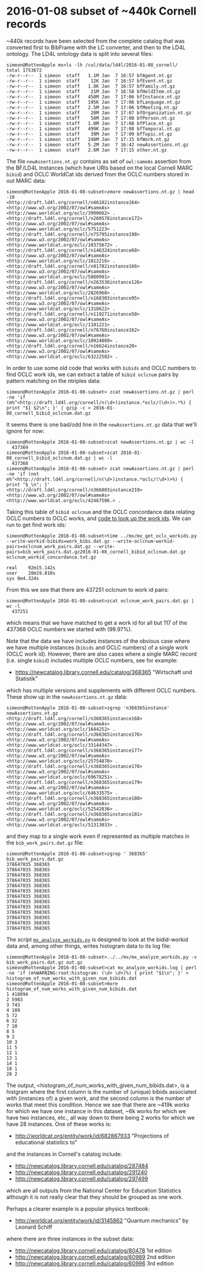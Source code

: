 # 2016-01-08 subset of ~440k Cornell records

~440k records have been selected from the complete catalog that was converted first to BibFrame with the LC converter, and then to the LD4L ontology. The LD4L ontology data is split into several files:

```
simeon@RottenApple mx>ls -lh /cul/data/ld4l/2016-01-08_cornell/
total 1753672
-rw-r--r--  1 simeon  staff   1.1M Jan  7 16:57 bfAgent.nt.gz
-rw-r--r--  1 simeon  staff    12K Jan  7 16:57 bfEvent.nt.gz
-rw-r--r--  1 simeon  staff   1.8K Jan  7 16:57 bfFamily.nt.gz
-rw-r--r--  1 simeon  staff    21M Jan  7 16:58 bfHeldItem.nt.gz
-rw-r--r--  1 simeon  staff   458M Jan  7 17:06 bfInstance.nt.gz
-rw-r--r--  1 simeon  staff   195K Jan  7 17:06 bfLanguage.nt.gz
-rw-r--r--  1 simeon  staff   2.5M Jan  7 17:06 bfMeeting.nt.gz
-rw-r--r--  1 simeon  staff    20M Jan  7 17:07 bfOrganization.nt.gz
-rw-r--r--  1 simeon  staff    58M Jan  7 17:08 bfPerson.nt.gz
-rw-r--r--  1 simeon  staff   1.0M Jan  7 17:08 bfPlace.nt.gz
-rw-r--r--  1 simeon  staff   499K Jan  7 17:08 bfTemporal.nt.gz
-rw-r--r--  1 simeon  staff    39M Jan  7 17:09 bfTopic.nt.gz
-rw-r--r--  1 simeon  staff   248M Jan  7 17:15 bfWork.nt.gz
-rw-r--r--  1 simeon  staff   5.2M Jan  7 16:42 newAssertions.nt.gz
-rw-r--r--  1 simeon  staff   2.6M Jan  7 17:15 other.nt.gz
```

The file `newAssertions.nt.gz` contains as set of `owl:sameAs` assertion from the BF/LD4L Instances (which have URIs based on the local Cornell MARC `bibid`) and OCLC WorldCat ids derived from the OCLC numbers stored in out MARC data:

```
simeon@RottenApple 2016-01-08-subset>zmore newAssertions.nt.gz | head -10
<http://draft.ld4l.org/cornell/n46182instance164> <http://www.w3.org/2002/07/owl#sameAs> <http://www.worldcat.org/oclc/3990662> .
<http://draft.ld4l.org/cornell/n260578instance172> <http://www.w3.org/2002/07/owl#sameAs> <http://www.worldcat.org/oclc/5751223> .
<http://draft.ld4l.org/cornell/n75795instance198> <http://www.w3.org/2002/07/owl#sameAs> <http://www.worldcat.org/oclc/10375672> .
<http://draft.ld4l.org/cornell/n146324instance68> <http://www.w3.org/2002/07/owl#sameAs> <http://www.worldcat.org/oclc/1812216> .
<http://draft.ld4l.org/cornell/n91782instance166> <http://www.w3.org/2002/07/owl#sameAs> <http://www.worldcat.org/oclc/5880991> .
<http://draft.ld4l.org/cornell/n263536instance126> <http://www.w3.org/2002/07/owl#sameAs> <http://www.worldcat.org/oclc/2826968> .
<http://draft.ld4l.org/cornell/n168303instance95> <http://www.w3.org/2002/07/owl#sameAs> <http://www.worldcat.org/oclc/1318622> .
<http://draft.ld4l.org/cornell/n119271instance50> <http://www.w3.org/2002/07/owl#sameAs> <http://www.worldcat.org/oclc/1101221> .
<http://draft.ld4l.org/cornell/n76760instance162> <http://www.w3.org/2002/07/owl#sameAs> <http://www.worldcat.org/oclc/10924009> .
<http://draft.ld4l.org/cornell/n16624instance20> <http://www.w3.org/2002/07/owl#sameAs> <http://www.worldcat.org/oclc/63222502> .
```

In order to use some old code that works with `bibids` and OCLC numbers to find OCLC work ids, we can extract a table of `bibid oclcnum` pairs by pattern matching on the ntriples data:

```
simeon@RottenApple 2016-01-08-subset> zcat newAssertions.nt.gz | perl -ne 'if (m%^<http://draft.ld4l.org/cornell/n(\d+)instance.*oclc/(\d+)>.*%) { print "$1 $2\n"; }' | gzip -c > 2016-01-08_cornell_bibid_oclcnum.dat.gz
```

It seems there is one bad/odd line in the `newAssertions.nt.gz` data that we'll ignore for now:

```
simeon@RottenApple 2016-01-08-subset>zcat newAssertions.nt.gz | wc -l
  437369
simeon@RottenApple 2016-01-08-subset>zcat 2016-01-08_cornell_bibid_oclcnum.dat.gz | wc -l
  437368
simeon@RottenApple 2016-01-08-subset> zcat newAssertions.nt.gz | perl -ne 'if (not m%^<http://draft.ld4l.org/cornell/n(\d+)instance.*oclc/(\d+)>%) { print "$_\n"; }'
<http://draft.ld4l.org/cornell/n366803instance219> <http://www.w3.org/2002/07/owl#sameAs> <http://www.worldcat.org/oclc/42467506.> .
```

Taking this table of `bibid oclcnum` and the OCLC concordance data relating OCLC numbers to OCLC works, and [code to look up the work ids](https://github.com/zimeon/mx/blob/master/mx_get_oclc_workids.py). We can run to get find work ids:

```
simeon@RottenApple 2016-01-08-subset>time ../mx/mx_get_oclc_workids.py --write-workid-bibids=work_bibs.dat.gz --write-oclcnum-workid-pairs=oclcnum_work_pairs.dat.gz --write-pairs=bib_work_pairs.dat.gz2016-01-08_cornell_bibid_oclcnum.dat.gz oclcnum_workid_concordance.txt.gz 

real    92m15.142s
user    28m19.810s
sys 0m4.324s
```

From this we see that there are 437251 oclcnum to work id pairs:

```
simeon@RottenApple 2016-01-08-subset>zcat oclcnum_work_pairs.dat.gz | wc -l
  437251
```

which means that we have matched to get a work id for all but 117 of the 437368 OCLC numbers we started with (99.97%).

Note that the data we have includes instances of the obvious case where we have multiple instances (`bibids` and OCLC numbers) of a single work (OCLC work id). However, there are also cases where a single MARC record (i.e. single `bibid`) includes multiple OCLC numbers, see for example:

  * <https://newcatalog.library.cornell.edu/catalog/368365> "Wirtschaft und Statistik"
 
which has multiple versions and supplements with different OCLC numbers. These show up in the `newAssertions.nt.gz` data:

```
simeon@RottenApple 2016-01-08-subset>zgrep 'n368365instance' newAssertions.nt.gz 
<http://draft.ld4l.org/cornell/n368365instance168> <http://www.w3.org/2002/07/owl#sameAs> <http://www.worldcat.org/oclc/1644252> .
<http://draft.ld4l.org/cornell/n368365instance176> <http://www.w3.org/2002/07/owl#sameAs> <http://www.worldcat.org/oclc/33144347> .
<http://draft.ld4l.org/cornell/n368365instance177> <http://www.w3.org/2002/07/owl#sameAs> <http://www.worldcat.org/oclc/25754870> .
<http://draft.ld4l.org/cornell/n368365instance178> <http://www.w3.org/2002/07/owl#sameAs> <http://www.worldcat.org/oclc/69678251> .
<http://draft.ld4l.org/cornell/n368365instance179> <http://www.w3.org/2002/07/owl#sameAs> <http://www.worldcat.org/oclc/64633575> .
<http://draft.ld4l.org/cornell/n368365instance180> <http://www.w3.org/2002/07/owl#sameAs> <http://www.worldcat.org/oclc/52542836> .
<http://draft.ld4l.org/cornell/n368365instance181> <http://www.w3.org/2002/07/owl#sameAs> <http://www.worldcat.org/oclc/51313033> .
```

and they map to a single work even if represented as multiple matches in the `bib_work_pairs.dat.gz` file:

```
simeon@RottenApple 2016-01-08-subset>zgrep ' 368365' bib_work_pairs.dat.gz 
378647035 368365
378647035 368365
378647035 368365
378647035 368365
378647035 368365
378647035 368365
378647035 368365
378647035 368365
378647035 368365
378647035 368365
378647035 368365
378647035 368365
378647035 368365
```

The script [`mx_analyze_workids.py`](https://github.com/zimeon/mx/blob/master/mx_analyze_workids.py) is designed to look at the bidid-workid data and, among other things, writes histogram data to its log file:

```
simeon@RottenApple 2016-01-08-subset>../../mx/mx_analyze_workids.py -v bib_work_pairs.dat.gz out.gz
simeon@RottenApple 2016-01-08-subset>cat mx_analyze_workids.log | perl -ne 'if (m%WARNING:root:histogram: (\d+ \d+)%) { print "$1\n"; }' > histogram_of_num_works_with_given_num_bibids.dat 
simeon@RottenApple 2016-01-08-subset>more histogram_of_num_works_with_given_num_bibids.dat 
1 418894
2 5983
3 743
4 189
5 72
6 32
7 10
8 5
9 2
10 3
11 5
12 1
13 1
14 1
18 1
28 2
```

The output, <histogram_of_num_works_with_given_num_bibids.dat>, is a histgram where the first column is the number of (unique) bibids associated with (instances of) a given work, and the second column is the number of works that meet this condition. Hence we see that there are ~419k works for which we have one instance in this dataset, ~6k works for which we have two instances, etc., all way down to there being 2 works for which we have 28 instances. One of these works is:

  * <http://worldcat.org/entity/work/id/682867933> "Projections of educational statistics to"

and the instances in Cornell's catalog include:

  * <http://newcatalog.library.cornell.edu/catalog/287484>
  * <http://newcatalog.library.cornell.edu/catalog/291240>
  * <http://newcatalog.library.cornell.edu/catalog/297499>
 
which are all outputs from the National Center for Education Statistics although it is not really clear that they should be grouped as one work.

Perhaps a clearer example is a popular physics textbook:

  * <http://worldcat.org/entity/work/id/3145862> "Quantum mechanics" by Leonard Schiff

where there are three instances in the subset data:

  * <http://newcatalog.library.cornell.edu/catalog/80478> 1st edition
  * <http://newcatalog.library.cornell.edu/catalog/60989> 2nd edition
  * <http://newcatalog.library.cornell.edu/catalog/60996> 3rd edition



